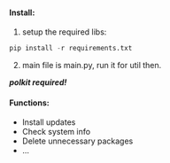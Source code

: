 #### **Install:**
1. setup the required libs:
```python
pip install -r requirements.txt
```
2. main file is main.py, run it for util then.

***polkit required!***
#### Functions:
- Install updates
- Check system info
- Delete unnecessary packages
- ...

